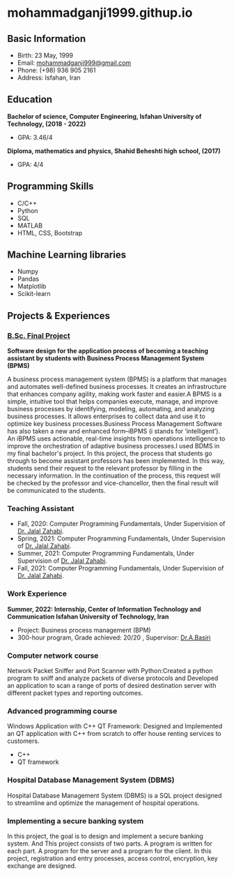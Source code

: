 # mohammadganji1999.githup.io

## Basic Information
- Birth: 23 May, 1999
- Email: mohammadganji999@gmail.com
- Phone: (+98) 936 905 2161
- Address: Isfahan, Iran
  
## Education
**Bachelor of science, Computer Engineering, Isfahan University of Technology, (2018 - 2022)**
- GPA: 3.46/4 

**Diploma, mathematics and physics, Shahid Beheshti high school, (2017)**
- GPA: 4/4 


## Programming Skills
- C/C++
- Python
- SQL
- MATLAB
- HTML, CSS, Bootstrap
  
## Machine Learning libraries
- Numpy
- Pandas
- Matplotlib
- Scikit-learn

## Projects & Experiences 

### [B.Sc. Final Project](https://github.com/mohammadganji1999/BPMS)
**Software design for the application process of becoming a teaching assistant by students with Business Process Management System (BPMS)**

A business process management system (BPMS) is a platform that manages and automates well-defined business processes. It creates an infrastructure that enhances company agility, making work faster and easier.A BPMS is a simple, intuitive tool that helps companies execute, manage, and improve business processes by identifying, modeling, automating, and analyzing business processes. It allows enterprises to collect data and use it to optimize key business processes.Business Process Management Software has also taken a new and enhanced form–iBPMS (i stands for ‘intelligent’). An iBPMS uses actionable, real-time insights from operations intelligence to improve the orchestration of adaptive business processes.I used BDMS in my final bachelor's project. In this project, the process that students go through to become assistant professors has been implemented. In this way, students send their request to the relevant professor by filling in the necessary information. In the continuation of the process, this request will be checked by the professor and vice-chancellor, then the final result will be communicated to the students.
### Teaching Assistant 	

- Fall, 2020: Computer Programming Fundamentals, Under Supervision of [Dr. Jalal Zahabi](https://scholar.google.com/citations?hl=en&user=xsY6VrEAAAAJ).
- Spring, 2021: Computer Programming Fundamentals, Under Supervision of [Dr. Jalal Zahabi](https://scholar.google.com/citations?hl=en&user=xsY6VrEAAAAJ).
- Summer, 2021: Computer Programming Fundamentals, Under Supervision of [Dr. Jalal Zahabi](https://scholar.google.com/citations?hl=en&user=xsY6VrEAAAAJ).
- Fall, 2021: Computer Programming Fundamentals, Under Supervision of [Dr. Jalal Zahabi](https://scholar.google.com/citations?hl=en&user=xsY6VrEAAAAJ).

### Work Experience

**Summer, 2022: Internship, Center of Information Technology and Communication Isfahan University of Technology, Iran**
- Project: Business process management (BPM)
- 300-hour program, Grade achieved: 20/20 , Supervisor: [Dr.A.Basiri](https://scholar.google.com/citations?hl=en&user=Tz2cUoQAAAAJ)

### Computer network course
Network Packet Sniffer and Port Scanner with Python:Created a python program to sniff and analyze packets of diverse protocols and Developed an application to scan a range of ports of desired destination server with different packet types and reporting outcomes.

### Advanced programming course
Windows Application with C++ QT Framework: Designed and Implemented an QT application with C++ from scratch to offer house renting services to customers.
- C++
- QT framework

### Hospital Database Management System (DBMS)
Hospital Database Management System (DBMS) is a SQL project designed to streamline and optimize the management of hospital operations.

###  Implementing a secure banking system
In this project, the goal is to design and implement a secure banking system. And This project consists of two parts. A program is written for each part. A program for the server and a program for the client. In this project, registration and entry processes, access control, encryption, key exchange are designed.

